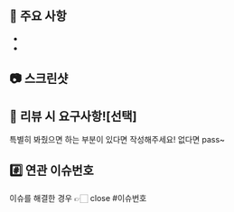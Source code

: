 ## 📌 주요 사항
- 
- 

## 📷 스크린샷



## 💬 리뷰 시 요구사항![선택]
특별히 봐줬으면 하는 부분이 있다면 작성해주세요! 없다면 pass~



## #️⃣ 연관 이슈번호
이슈를 해결한 경우 👉🏻 close #이슈번호
